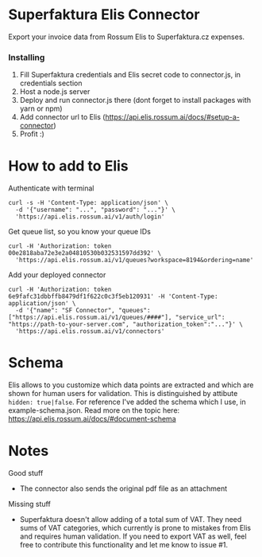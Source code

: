 # Superfaktura Elis Connector

Export your invoice data from Rossum Elis to Superfaktura.cz expenses.

### Installing

1. Fill Superfaktura credentials and Elis secret code to connector.js, in credentials section
2. Host a node.js server
3. Deploy and run connector.js there (dont forget to install packages with yarn or npm)
4. Add connector url to Elis (https://api.elis.rossum.ai/docs/#setup-a-connector)
5. Profit :)

# How to add to Elis
Authenticate with terminal
```
curl -s -H 'Content-Type: application/json' \
  -d '{"username": "...", "password": "..."}' \
  'https://api.elis.rossum.ai/v1/auth/login'
```
Get queue list, so you know your queue IDs
```
curl -H 'Authorization: token 00e2818aba72e3e2a04810530b032531597dd392' \
  'https://api.elis.rossum.ai/v1/queues?workspace=8194&ordering=name'
```
Add your deployed connector
```
curl -H 'Authorization: token 6e9fafc31dbbffb8479df1f622c0c3f5eb120931' -H 'Content-Type: application/json' \
  -d '{"name": "SF Connector", "queues": ["https://api.elis.rossum.ai/v1/queues/####"], "service_url": "https://path-to-your-server.com", "authorization_token":"..."}' \
  'https://api.elis.rossum.ai/v1/connectors'
```

# Schema
Elis allows to you customize which data points are extracted and which are shown for human users for validation.
This is distinguished by attibute `hidden: true|false`. For reference I've added the schema which I use, in example-schema.json.
Read more on the topic here: https://api.elis.rossum.ai/docs/#document-schema

# Notes

Good stuff
- The connector also sends the original pdf file as an attachment

Missing stuff
- Superfaktura doesn't allow adding of a total sum of VAT. They need sums of VAT categories, which currently is prone to mistakes from Elis and requires human validation. If you need to export VAT as well, feel free to contribute this functionality and let me know to issue #1.
